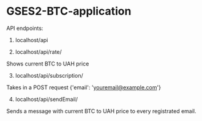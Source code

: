 # GSES2-BTC-application

API endpoints: 
1. localhost/api


2. localhost/api/rate/

Shows current BTC to UAH price


3. localhost/api/subscription/

Takes in a POST request 
{'email': 'youremail@example.com'}


4. localhost/api/sendEmail/

Sends a message with current BTC to UAH price to every registrated email.


